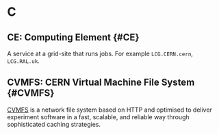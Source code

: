 # C

## CE: Computing Element {#CE}

A service at a grid-site that runs jobs. For example `LCG.CERN.cern`, `LCG.RAL.uk`.


## CVMFS: CERN Virtual Machine File System {#CVMFS}

[CVMFS](https://cernvm.cern.ch/portal/filesystem) is a network file system based on HTTP and optimised to deliver experiment software
in a fast, scalable, and reliable way through sophisticated caching strategies.
